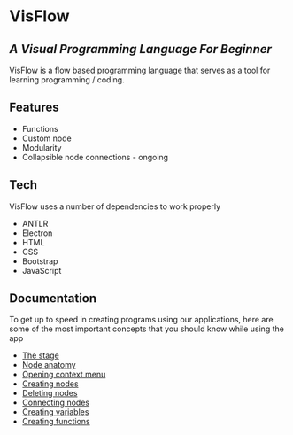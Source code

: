 # VisFlow
## _A Visual Programming Language For Beginner_

VisFlow is a flow based programming language that serves as a tool for learning programming / coding.

## Features
- Functions
- Custom node
- Modularity
- Collapsible node connections - ongoing

## Tech
VisFlow uses a number of dependencies to work properly
 - ANTLR
 - Electron
 - HTML
 - CSS
 - Bootstrap
 - JavaScript


## Documentation
To get up to speed in creating programs using our applications, here are some of the most important concepts that you should know while using the app
- [The stage](./documentation/stage.md)
- [Node anatomy](./documentation/anatomy.md)
- [Opening context menu](./documentation/contextmenu.md)
- [Creating nodes](./documentation/creatingnode.md)
- [Deleting nodes](./documentation/deletenode.md)
- [Connecting nodes](./documentation/wiring.md)
- [Creating variables](./documentation/variables.md)
- [Creating functions](./documentation/functions.md)
